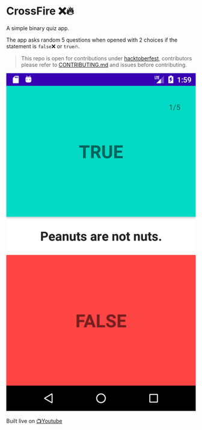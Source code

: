 # CrossFire ❌🔥

A simple binary quiz app.

The app asks random 5 questions when opened with 2 choices if the statement is `false`❌ or `true`🔥.

> This repo is open for contributions under [hacktoberfest](https://hacktoberfest.digitalocean.com/), contributors please refer to [CONTRIBUTING.md](CONTRIBUTING.md) and issues before contributing.


![alt](images/screenshot.png)

Built live on [📺Youtube](https://www.youtube.com/watch?v=xxK--KsOD4M)